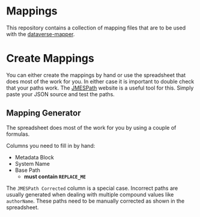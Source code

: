 # Mappings
This repository contains a collection of mapping files that are to be used with the [dataverse-mapper](https://github.com/odissei-data/dataverse-mapper).

# Create Mappings
You can either create the mappings by hand or use the spreadsheet that does most of the work for you.
In either case it is important to double check that your paths work. The [JMESPath](https://jmespath.org/tutorial.html) website is a useful tool for this.
Simply paste your JSON source and test the paths.

## Mapping Generator
The spreadsheet does most of the work for you by using a couple of formulas.

Columns you need to fill in by hand:
- Metadata Block
- System Name
- Base Path 
  - **must contain `REPLACE_ME`** 

The `JMESPath Corrected` column is a special case. Incorrect paths are usually generated when dealing with multiple compound values like `authorName`.
These paths need to be manually corrected as shown in the spreadsheet.

